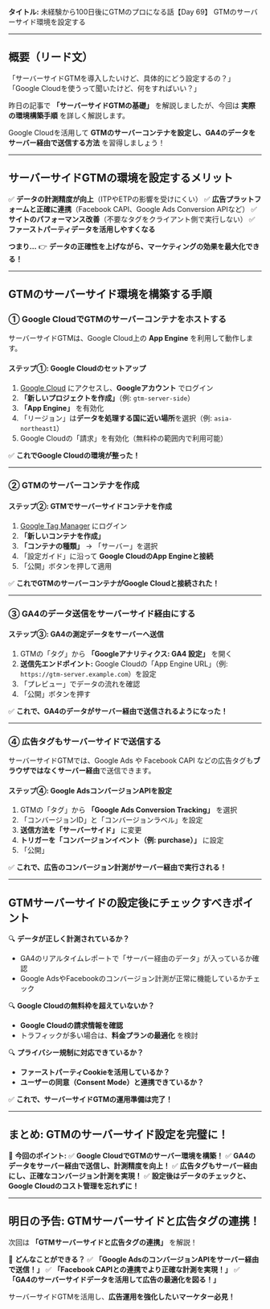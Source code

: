 **タイトル:**
未経験から100日後にGTMのプロになる話【Day 69】
GTMのサーバーサイド環境を設定する

---

## **概要（リード文）**

「サーバーサイドGTMを導入したいけど、具体的にどう設定するの？」
「Google Cloudを使うって聞いたけど、何をすればいい？」

昨日の記事で **「サーバーサイドGTMの基礎」** を解説しましたが、今回は **実際の環境構築手順** を詳しく解説します。

Google Cloudを活用して **GTMのサーバーコンテナを設定し、GA4のデータをサーバー経由で送信する方法** を習得しましょう！

---

## **サーバーサイドGTMの環境を設定するメリット**

✅ **データの計測精度が向上**（ITPやETPの影響を受けにくい）
✅ **広告プラットフォームと正確に連携**（Facebook CAPI、Google Ads Conversion APIなど）
✅ **サイトのパフォーマンス改善**（不要なタグをクライアント側で実行しない）
✅ **ファーストパーティデータを活用しやすくなる**

**つまり…**
👉 **データの正確性を上げながら、マーケティングの効果を最大化できる！**

---

## **GTMのサーバーサイド環境を構築する手順**

### **① Google CloudでGTMのサーバーコンテナをホストする**

サーバーサイドGTMは、Google Cloud上の **App Engine** を利用して動作します。

#### **ステップ①: Google Cloudのセットアップ**
1. [Google Cloud](https://cloud.google.com/) にアクセスし、**Googleアカウント** でログイン
2. **「新しいプロジェクトを作成」**（例: `gtm-server-side`）
3. **「App Engine」** を有効化
4. 「リージョン」は**データを処理する国に近い場所**を選択（例: `asia-northeast1`）
5. Google Cloudの「請求」を有効化（無料枠の範囲内で利用可能）

✅ **これでGoogle Cloudの環境が整った！**

---

### **② GTMのサーバーコンテナを作成**

#### **ステップ②: GTMでサーバーサイドコンテナを作成**
1. [Google Tag Manager](https://tagmanager.google.com/) にログイン
2. **「新しいコンテナを作成」**
3. **「コンテナの種類」** → 「サーバー」を選択
4. 「設定ガイド」に沿って **Google CloudのApp Engineと接続**
5. 「公開」ボタンを押して適用

✅ **これでGTMのサーバーコンテナがGoogle Cloudと接続された！**

---

### **③ GA4のデータ送信をサーバーサイド経由にする**

#### **ステップ③: GA4の測定データをサーバーへ送信**
1. GTMの「タグ」から **「Googleアナリティクス: GA4 設定」** を開く
2. **送信先エンドポイント:** Google Cloudの「App Engine URL」（例: `https://gtm-server.example.com`）を設定
3. 「プレビュー」でデータの流れを確認
4. 「公開」ボタンを押す

✅ **これで、GA4のデータがサーバー経由で送信されるようになった！**

---

### **④ 広告タグもサーバーサイドで送信する**

サーバーサイドGTMでは、Google Ads や Facebook CAPI などの広告タグも**ブラウザではなくサーバー経由**で送信できます。

#### **ステップ④: Google AdsコンバージョンAPIを設定**
1. GTMの「タグ」から **「Google Ads Conversion Tracking」** を選択
2. 「コンバージョンID」と「コンバージョンラベル」を設定
3. **送信方法を「サーバーサイド」** に変更
4. **トリガーを「コンバージョンイベント（例: purchase）」** に設定
5. 「公開」

✅ **これで、広告のコンバージョン計測がサーバー経由で実行される！**

---

## **GTMサーバーサイドの設定後にチェックすべきポイント**

🔍 **データが正しく計測されているか？**
- GA4のリアルタイムレポートで「サーバー経由のデータ」が入っているか確認
- Google AdsやFacebookのコンバージョン計測が正常に機能しているかチェック

🔍 **Google Cloudの無料枠を超えていないか？**
- **Google Cloudの請求情報を確認**
- トラフィックが多い場合は、**料金プランの最適化** を検討

🔍 **プライバシー規制に対応できているか？**
- **ファーストパーティCookieを活用しているか？**
- **ユーザーの同意（Consent Mode）と連携できているか？**

✅ **これで、サーバーサイドGTMの運用準備は完了！**

---

## **まとめ: GTMのサーバーサイド設定を完璧に！**

📌 **今回のポイント:**
✅ **Google CloudでGTMのサーバー環境を構築！**
✅ **GA4のデータをサーバー経由で送信し、計測精度を向上！**
✅ **広告タグもサーバー経由にし、正確なコンバージョン計測を実現！**
✅ **設定後はデータのチェックと、Google Cloudのコスト管理を忘れずに！**

---

## **明日の予告: GTMサーバーサイドと広告タグの連携！**

次回は **「GTMサーバーサイドと広告タグの連携」** を解説！

📌 **どんなことができる？**
✅ **「Google AdsのコンバージョンAPIをサーバー経由で送信！」**
✅ **「Facebook CAPIとの連携でより正確な計測を実現！」**
✅ **「GA4のサーバーサイドデータを活用して広告の最適化を図る！」**

サーバーサイドGTMを活用し、**広告運用を強化したいマーケター必見！**
